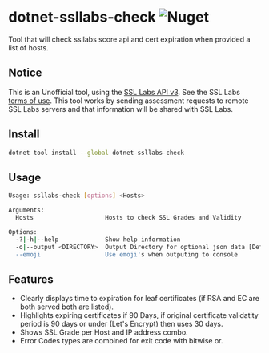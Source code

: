 
# dotnet-ssllabs-check ![Nuget](https://img.shields.io/nuget/v/dotnet-ssllabs-check.svg)

Tool that will check ssllabs score api and cert expiration when provided a list of hosts.

## Notice
 
This is an Unofficial tool, using the [SSL Labs API v3](https://github.com/ssllabs/ssllabs-scan/blob/master/ssllabs-api-docs-v3.md). See the SSL Labs [terms of use](https://www.ssllabs.com/about/terms.html). This tool works by
sending assessment requests to remote SSL Labs servers and that information will be shared with SSL Labs.


## Install

```bash
dotnet tool install --global dotnet-ssllabs-check
```

## Usage

```bash
Usage: ssllabs-check [options] <Hosts>

Arguments:
  Hosts                    Hosts to check SSL Grades and Validity

Options:
  -?|-h|--help             Show help information
  -o|--output <DIRECTORY>  Output Directory for optional json data [Default: don't write out data]
  --emoji                  Use emoji's when outputing to console
```

## Features

- Clearly displays time to expiration for leaf certificates (if RSA and EC are both served both are listed).
- Highlights expiring certificates if 90 Days, if original certificate validatity period is 90 days or under (Let's Encrypt) then uses 30 days.
- Shows SSL Grade per Host and IP address combo. 
- Error Codes types are combined for exit code with bitwise or.
